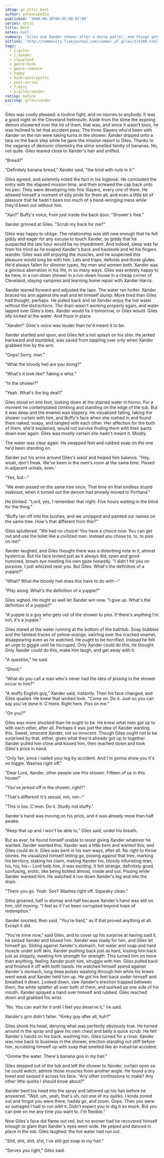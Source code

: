 ```yaml
---
idtag: gx_attic_bent
author: antennapedia
published: '2008-06-30T06:05:00-07:00'
series: attic
title: Bent
notes: null
summary: 'Giles and Xander shower after a messy patrol, and things get messier.'
altlink: 'http://community.livejournal.com/summer_of_giles/114209.html'
tags:
  - c:giles
  - c:xander
  - cleveland
  - genre:kink
  - genre:romance
  - happy
  - kink:watersports
  - post-series
  - f:btvs
  - p:giles/xander
rating: mature
pairing: giles/xander
---
```

Giles was coolly pleased: a routine fight, and no injuries to anybody. It was a good night on the Cleveland hellmouth. Aside from the slime the expiring demon showered over the lot of them, that was, and since it wasn't toxic, he was inclined to let that accident pass. The three Slayers who'd been with Xander on the run were taking turns in the shower. Xander dripped onto a tarp on the back step while he gave the mission report to Giles. Thanks to the vagaries of demonic chemistry the slime smelled faintly of bananas. No, not quite. Giles leaned close to Xander's hair and sniffed. 

"Bread?"

"Definitely banana bread," Xander said, "the kind with nuts in it."

Giles agreed, and solemnly noted the fact in his logbook. He concluded the entry with the elapsed mission time, and then screwed the cap back onto his pen. They were developing into fine Slayers, every one of them. He allowed himself a moment of silly pride for them all, and even a little bit of pleasure that he hadn't been too much of a hand-wringing mess while they'd been out without him.

"Xan?" Buffy's voice, from just inside the back door. "Shower's free."

Xander grinned at Giles. "Scrub my back for me?"

Giles was happy to oblige. The relationship was still new enough that he felt giddy and eager for any excuse to touch Xander, so giddy that he suspected the late hour would be no impediment. And indeed, sleep was far from his mind as he soaped Xander's back and backside and let his fingers wander. Giles was still enjoying the muscles, and he suspected this pleasure would long be with him. Lats and traps, deltoids and those glutes. He'd always fallen for slimmer types, fey men and women both. Xander was a glorious aberration in his life, in so many ways. Giles was entirely happy to be here, in a run-down shower in a run-down house in a cheap corner of Cleveland, slaying vampires and learning home repair with Xander Harris.

Xander leaned forward and adjusted the taps. The water ran hotter. Xander braced his arm against the wall and let himself slump. More tired than Giles had thought, perhaps. He pulled back and let Xander enjoy the hot water without the distractions. The drain wasn't working properly again, and water lapped over Giles's toes. Xander would fix it tomorrow, or Giles would. Giles idly kicked at the water. And froze in place.

"Xander!" Giles's voice was louder than he'd meant it to be.

Xander startled and spun, and Giles felt a hot splash on his shin. He jerked backward and stumbled, was saved from toppling over only when Xander grabbed him by the arm.

"Oops! Sorry, man."

"What the bloody hell are you doing?" 

"What's it look like? Taking a whiz."

"In the *shower*?"

"Yeah. What's the big deal?"

Giles stood on one foot, looking down at the stained water in horror. For a moment he contemplated climbing and standing on the edge of the tub. But it was deep and the enamel was slippery. He visualized falling, taking the shower curtain with him, and Buffy's face when she rushed in and found them naked, soapy, and tangled with each other. Her affection for the both of them, she'd explained, would not survive finding them with their pants down ever again. Giles was mostly certain she hadn't meant it. Mostly. 

The water was clear again. He swapped feet and rubbed soap on the one he'd been standing on.

Xander put his arms around Giles's waist and helped him balance. "Hey, woah, don't freak. We've been in the men's room at the same time. Pissed in adjacent urinals, even.'

"Yes, but--"

"We even pissed on the same tree once. That time on that endless stupid stakeout, when it turned out the demon had already moved to Portland."

He blinked. "Lord, yes, I remember that night. Five hours waiting in the blind for the thing."

"Buffy ran off into the bushes, and we unzipped and painted our names on the same tree. How's that different from this?"

Giles spluttered. "We had no choice! You have a choice now. You can get out and use the toilet like a civilized man. Instead you chose to, to, to piss on me!"

Xander laughed, and Giles thought there was a disturbing note in it, almost hysterical. But his face looked just as it always did, open and good-humored, brown eye meeting his own gaze honestly. "I didn't hit you on purpose. I just whizzed *near* you. But Giles. What's the definition of a yuppie?"

"What? What the bloody hell does this have to do with--"

"Play along. What's the definition of a yuppie?"

Giles sighed. He might as well let Xander win now. "I give up. What's the definition of a yuppie?"

"A yuppie is a guy who gets out of the shower to piss. If there's anything I'm not, it's a yuppie."

Giles stared at the water running at the bottom of the bathtub. Soap bubbles and the faintest traces of yellow-orange, swirling over the cracked enamel, disappearing even as he watched. He ought to be horrified. Instead he felt an urge to giggle until he hiccuped. Only Xander could do this, he thought. Only Xander could do this, make him laugh, and get away with it.

"A question," he said.

"Shoot."

"What do you call a man who's never had the idea of pissing in the shower occur to him?"

"A stuffy English guy," Xander said, instantly. Then his face changed, and Giles quailed. He knew that wicked look. "Come on. Do it. Just so you can say you've done it. C'mere. Right here. Piss on me."

"On you?"

Giles was more shocked than he ought to be. He knew what men got up to with each other, after all. Perhaps it was just the idea of Xander wanting this. Sweet, innocent Xander, not so innocent. Though Giles ought not to be surprised by that, either, given what they'd already got up to together. Xander pulled him close and kissed him, then reached down and took Giles's prick in hand. 

"Only fair, since I nailed your leg by accident. And I'm gonna show you it's no biggie. Washes right off."

"Dear Lord, Xander, other people use this shower. Fifteen of us in this house!"

"You've jerked off in the shower, right?" 

"That's different! It's sexual, not, not--"

"This is too. C'mon. Do it. Studly not stuffy."

Xander's hand was moving on his prick, and it was already more than half awake.

"Keep that up and I won't be able to," Giles said, under his breath.

But as ever, he found himself unable to resist giving Xander whatever he wanted. Xander wanted this; Xander was a little bent and wanted this; and Giles could do it. Giles was bent in his own ways, after all. No right to throw stones. He visualized himself letting go, pissing against that tree, marking his territory, staking his claim, making Xander his, bloody infuriating man, his, his, his-- Lord help him, it was exciting. It felt strange, definitely good, confusing, erotic, like being tickled almost, inside and out. Pissing while Xander wanked him. He watched it run down Xander's leg and into the drain.

"There you go. Yeah. See? Washes right off. Squeaky clean." 

Giles groaned, half in dismay and half because Xander's hand was still on him, still moving. "I feel as if I've been corrupted beyond hope of redemption."

Xander snorted, then said, "You're hard," as if that proved anything at all. Except it did. 

"You're mine now," said Giles, and to cover up his surprise at having said it, he seized Xander and kissed him. Xander was ready for him, and Giles let himself go. Sliding against Xander's stomach, hot water and soap and hard muscle under soft skin, Xander pushing back just as hard, kissing him back just as sloppily, meeting him strength for strength. This turned him on more than anything, feeling Xander push him, struggle with him. Giles pulled back and finished it off with both hands. He watched himself spend against Xander's stomach, long deep pulses washing through him while his knees went weak and Xander held him up. He got his feet back under himself and breathed it down. Looked down, saw Xander's erection trapped between them, the white splatter all over both of them, and quirked up one side of his mouth. Xander splayed a hand over himself and rubbed. Giles reached down and grabbed his wrist.

"No. You can wait for it until I feel you deserve it," he said.

Xander's grin didn't falter. "Kinky guy after all, huh?"

Giles shook his head, denying what was perfectly obviously true. He turned around in the spray and gave his own chest and belly a quick scrub. He felt Xander's hands on his back, washing him. Giles turned for a rinse. Xander was now back to business in the shower, erection standing out stiff before him, scrubbing himself up with soap that smelled like an industrial accident.

"Gimme the water. There's banana goo in my hair."

Giles stepped out of the tub and left the shower to Xander, curtain open so he could watch, admire those muscles from another angle. He found a dry towel and swiped it across his face. "Any other confessions to make? Any other little quirks I should know about?"

Xander bent his head into the spray and lathered up his hair before he answered. "Well, um, yeah, that's uh, not one of my quirks. I kinda zoned out and forgot you were there, hadda go, and zoom. Oops. Then you were so outraged I had to run with it. Didn't expect you to dig it so much. But you can pee on me any time you want to. I'm flexible."

Now Giles's face did flame out red, but no sooner had he recovered himself enough to glare than Xander's eyes went wide. He yelped and danced in place in the tub. Giles laughed: the hot water had run out.

"Shit, shit, shit, shit, I've still got soap in my hair."

"Serves you right," Giles said.
